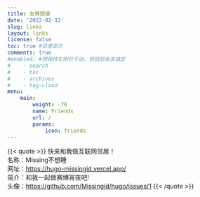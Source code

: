 ```yaml
---
title: 友情链接
date: '2022-02-12'
slug: links
layout: links
license: false
toc: true #目录显示
comments: true
#enabled: #想保持右侧栏不动，但目前尚未搞定
#    - search
#    - toc
#    - archives
#    - tag-cloud
menu:
    main: 
        weight: -70
        name: Friends
        url: /
        params:
            icon: friends
---
```

{{< quote >}} 
快来和我做互联网邻居！<br>名称：Missing不想睡<br>网址：https://hugo-missingid.vercel.app/<br>简介：和我一起做赛博宵夜吧!<br>头像：https://github.com/Missingid/hugo/issues/1
{{< /quote >}}
